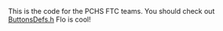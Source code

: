 This is the code for the PCHS FTC teams.  You should check out [ButtonsDefs.h](ButtonsDefs.h)
Flo is cool!
